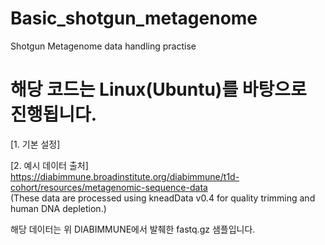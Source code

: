 # Basic_shotgun_metagenome
Shotgun Metagenome data handling practise  

# 해당 코드는 Linux(Ubuntu)를 바탕으로 진행됩니다.  


[1. 기본 설정]



[2. 예시 데이터 출처]  
https://diabimmune.broadinstitute.org/diabimmune/t1d-cohort/resources/metagenomic-sequence-data  
(These data are processed using kneadData v0.4 for quality trimming and human DNA depletion.)

해당 데이터는 위 DIABIMMUNE에서 발췌한 fastq.gz 샘플입니다.  
